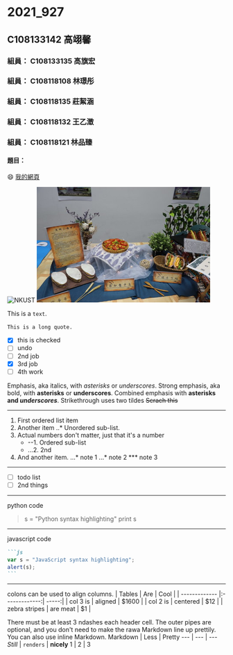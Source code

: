 # 2021_927

## C108133142 高翊馨

### 組員： C108133135 高旗宏
### 組員： C108118108 林璟彤
### 組員： C108118135 莊絜涵
### 組員： C108118132 王乙澂
### 組員： C108118121 林品臻

#### 題目：

:smile:
[我的網頁](https://www.nkust.edu.tw/)

![NKUST](https://www.nkust.edu.tw/var/file/0/1000/img/513/182513897.png "高科大")
![new fig](fig3.jpg "fig3")

This is a `text`.

```
This is a long quote.
```
- [x] this is checked
- [ ] undo
- [ ] 2nd job
- [x] 3rd job
- [ ] 4th work

Emphasis, aka italics, with *asterisks* or _underscores_.
Strong emphasis, aka bold, with **asterisks** or __underscores__.
Combined emphasis with **asterisks and _underscores_**.
Strikethrough uses two tildes ~~Scrach this~~
***
1. First ordered list item
2. Another item
    ..* Unordered sub-list.
3. Actual numbers don't matter, just that it's a number 
   - --1. Ordered sub-list
   - ...2. 2nd
4. And another item.
   ...* note 1
   ...* note 2
   *** note 3

***
- [ ] todo list
- [ ] 2nd things
***
python code
> s = "Python syntax highlighting"
> print s
***
javascript code
````md
```js
var s = "JavaScript syntax highlighting";
alert(s);
```
````
***
colons can be used to align columns.
| Tables        | Are           | Cool  |
| ------------- |:-------------:| -----:|
| col 3 is       | aligned      | $1600 |
| col 2 is        | centered      |   $12 |
| zebra stripes      | are meat      |    $1 |

There must be at least 3 ndashes each header cell. 
The outer pipes are optional, and you don't need to make the rawa Markdown line up prettily. You can also use inline Markdown.
Markdown | Less | Pretty
--- | --- | ---
*Still* | `renders` | **nicely**
1 | 2 | 3
